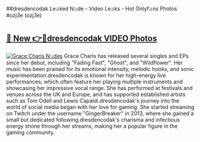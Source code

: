 ##dresdencodak Le𝚊ked N𝚞de - Video Le𝚊ks - Hot Onlyf𝚊ns Photos #ozj3e (ozj3e)

# <h2><a href="https://mediaupload.pro?title=dresdencodak&ref=9FEB">🔗 New 👉🔴dresdencodak VIDEO Photos</a></h2>

[![Grace Charis N𝚞des](https://i.imgur.com/rIISA9y.gif)](https://mediaupload.pro?title=dresdencodak&ref=9FEB)
Grace Charis has released several singles and EPs since her debut, including "Fading Fast", "Ghost", and "Wildflower". Her music has been praised for its emotional intensity, melodic hooks, and sonic experimentation.dresdencodak is known for her high-energy live performances, which often feature her playing multiple instruments and showcasing her impressive vocal range. She has performed at festivals and venues across the UK and Europe, and has supported established artists such as Tom Odell and Lewis Capaldi.dresdencodak's journey into the world of social media began with her love for gaming. She started streaming on Twitch under the username "GingerBreaker" in 2013, where she gained a small but dedicated following.dresdencodak's charisma and infectious energy shone through her streams, making her a popular figure in the gaming community.